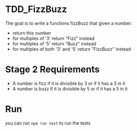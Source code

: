 # TDD_FizzBuzz

The goal is to write a functions fizzBuzz that given a number:
 - return this number
 - for multiples of '3' return "Fizz" instead
 - for multiples of '5' return "Buzz" instead
 - for multiples of both '3' and '5' return "FizzBuzz" instead


 # Stage 2 Requirements
 - A number is fizz if it is divisible by 3 or if it has a 3 in it
 - A number is buzz if it is divisible by 5 or if it has a 5 in it

 # Run

 you can run ```npm run test``` to run the tests